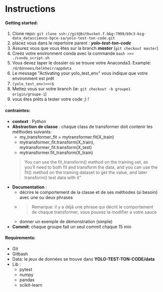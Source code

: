 # Instructions

#### Getting started:

1. Clone repo: `git clone ssh://git@bitbucket.f.bbg:7999/b9c3-big-data_datascience-bpce-sa/yolo-test-ton-code.git`
2. placez vous dans le repertoire parent : ***yolo-test-ton-code***
3. Assurez vous que vous êtes sur la branch ***master*** (`git checkout master`)
4. Creéz votre environment conda avec la commande
   `bash >>> ./conda_script.sh`
5. Vous devez taper le dossier où se trouve votre Anaconda3. Example: `/d/donnees/belkheir/appdata`
6. Le message "Activating your yolo_test_env" vous indique que votre environment est prêt
8. `(yolo_test_env)>>>$`
9. Mettez vous sur votre branch (ie: `git checkout -b groupe1 origin/groupe-1`)
10. vous êtes prêts à tester votre code ;) !



#### contraintes: 
- **context** : Python
- **Abstraction de classe** : chaque class de transformer doit contenir les méthodes suivants:
    - my_transformer_fit = mytransformer.fit(X_train)
    - mytransformer_fit.transform(X_train), mytransformer_fit.transform(X_test)
    - mytransformer.fit_transform(X_train)
    >You can use the fit_transform() method on the training set, as you’ll need to both fit and transform the data, and you can use the fit() method on the training dataset to get the value, and later transform() test data with it"
- **Documentation** : 
  - décrire le comportement de la classe et de ses méthodes (si besoin) avec une ou deux phrases
  - >Remarque: il y a déjà une phrase qui décrit le comportement de chaque transformer, vous pouvez la modifier a votre sauce
  - donner un exemple de démonstration (simple)
- **Commit**: chaque groupe fait un seul commit chaque 15 min


#### Requirements:

- Git
- Gitbash
- Data: le jeux de données se trouve dans **YOLO-TEST-TON-CODE/data**
- Lib :
    - pytest
    - numpy
    - pandas
    - scikit-learn
